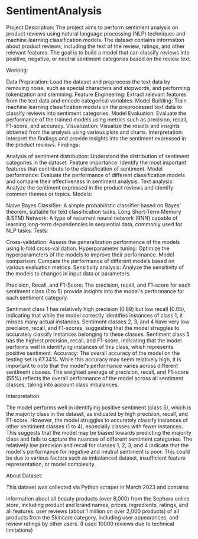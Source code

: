 # SentimentAnalysis
Project Description:
The project aims to perform sentiment analysis on product reviews using natural language processing (NLP) techniques and machine learning classification models. The dataset contains information about product reviews, including the text of the review, ratings, and other relevant features. The goal is to build a model that can classify reviews into positive, negative, or neutral sentiment categories based on the review text.

Working:

Data Preparation: Load the dataset and preprocess the text data by removing noise, such as special characters and stopwords, and performing tokenization and stemming.
Feature Engineering: Extract relevant features from the text data and encode categorical variables.
Model Building: Train machine learning classification models on the preprocessed text data to classify reviews into sentiment categories.
Model Evaluation: Evaluate the performance of the trained models using metrics such as precision, recall, F1-score, and accuracy.
Visualization: Visualize the results and insights obtained from the analysis using various plots and charts.
Interpretation: Interpret the findings and provide insights into the sentiment expressed in the product reviews.
Findings:

Analysis of sentiment distribution: Understand the distribution of sentiment categories in the dataset.
Feature importance: Identify the most important features that contribute to the classification of sentiment.
Model performance: Evaluate the performance of different classification models and compare their effectiveness in sentiment analysis.
Text analysis: Analyze the sentiment expressed in the product reviews and identify common themes or topics.
Models:

Naive Bayes Classifier: A simple probabilistic classifier based on Bayes' theorem, suitable for text classification tasks.
Long Short-Term Memory (LSTM) Network: A type of recurrent neural network (RNN) capable of learning long-term dependencies in sequential data, commonly used for NLP tasks.
Tests:

Cross-validation: Assess the generalization performance of the models using k-fold cross-validation.
Hyperparameter tuning: Optimize the hyperparameters of the models to improve their performance.
Model comparison: Compare the performance of different models based on various evaluation metrics.
Sensitivity analysis: Analyze the sensitivity of the models to changes in input data or parameters.

Precision, Recall, and F1-Score: The precision, recall, and F1-score for each sentiment class (1 to 5) provide insights into the model's performance for each sentiment category.

Sentiment class 1 has relatively high precision (0.89) but low recall (0.05), indicating that while the model correctly identifies instances of class 1, it misses many actual instances.
Sentiment classes 2, 3, and 4 have very low precision, recall, and F1-scores, suggesting that the model struggles to accurately classify instances belonging to these classes.
Sentiment class 5 has the highest precision, recall, and F1-score, indicating that the model performs well in identifying instances of this class, which represents positive sentiment.
Accuracy: The overall accuracy of the model on the testing set is 67.34%. While this accuracy may seem relatively high, it is important to note that the model's performance varies across different sentiment classes. The weighted average of precision, recall, and F1-score (55%) reflects the overall performance of the model across all sentiment classes, taking into account class imbalances.

Interpretation:

The model performs well in identifying positive sentiment (class 5), which is the majority class in the dataset, as indicated by high precision, recall, and F1-score.
However, the model struggles to accurately classify instances of other sentiment classes (1 to 4), especially classes with fewer instances. This suggests that the model may be biased towards predicting the majority class and fails to capture the nuances of different sentiment categories.
The relatively low precision and recall for classes 1, 2, 3, and 4 indicate that the model's performance for negative and neutral sentiment is poor. This could be due to various factors such as imbalanced dataset, insufficient feature representation, or model complexity.


About Dataset:

This dataset was collected via Python scraper in March 2023 and contains:

information about all beauty products (over 8,000) from the Sephora online store, including product and brand names, prices, ingredients, ratings, and all features.
user reviews (about 1 million on over 2,000 products) of all products from the Skincare category, including user appearances, and review ratings by other users. (I used 10000 reviews due to technical limitations)
